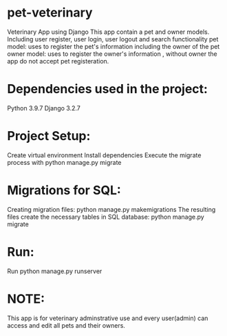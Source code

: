 # pet-veterinary
Veterinary App using Django
This app contain a pet and  owner models. Including user register, user login, user logout and search functionality
pet model:
uses to register the pet's information including the owner of the pet
owner model:
uses to register the owner's information , without owner the app do not accept pet registeration.


# Dependencies used in the project:
Python 3.9.7
Django 3.2.7
# Project Setup:
Create virtual environment
Install dependencies
Execute the migrate process with python manage.py migrate
# Migrations for SQL:
Creating migration files: python manage.py makemigrations
The resulting files create the necessary tables in SQL database:  python manage.py migrate
# Run:
Run python manage.py runserver
# NOTE:
This app is for veterinary adminstrative use and every user(admin) can access and edit all pets and their owners.


